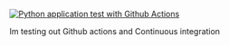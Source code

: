 [![Python application test with Github Actions](https://github.com/samson-glitch/pytest/actions/workflows/testing-CI.yml/badge.svg)](https://github.com/samson-glitch/pytest/actions/workflows/testing-CI.yml)

Im testing out Github actions and Continuous integration

